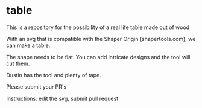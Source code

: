 # table
This is a repository for the possibility of a real life table made out of wood

With an svg that is compatible with the Shaper Origin (shapertools.com), we can make a table.

The shape needs to be flat.  You can add intricate designs and the tool will cut them.

Dustin has the tool and plenty of tape.

Please submit your PR's

Instructions:
edit the svg, submit pull request
